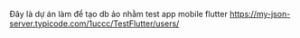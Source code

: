 Đây là dự án làm để tạo db ảo nhằm test app mobile flutter
https://my-json-server.typicode.com/1uccc/TestFlutter/users/
